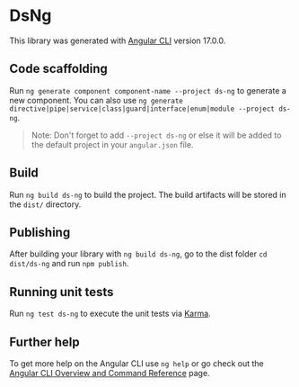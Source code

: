 # DsNg

This library was generated with [Angular CLI](https://github.com/angular/angular-cli) version 17.0.0.

## Code scaffolding

Run `ng generate component component-name --project ds-ng` to generate a new component. You can also use `ng generate directive|pipe|service|class|guard|interface|enum|module --project ds-ng`.
> Note: Don't forget to add `--project ds-ng` or else it will be added to the default project in your `angular.json` file. 

## Build

Run `ng build ds-ng` to build the project. The build artifacts will be stored in the `dist/` directory.

## Publishing

After building your library with `ng build ds-ng`, go to the dist folder `cd dist/ds-ng` and run `npm publish`.

## Running unit tests

Run `ng test ds-ng` to execute the unit tests via [Karma](https://karma-runner.github.io).

## Further help

To get more help on the Angular CLI use `ng help` or go check out the [Angular CLI Overview and Command Reference](https://angular.io/cli) page.
